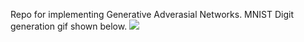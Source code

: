Repo for implementing Generative Adverasial Networks.
MNIST Digit generation gif shown below.
![](dcgan(1).gif)
